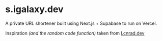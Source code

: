 # s.igalaxy.dev

A private URL shortener built using Next.js + Supabase to run on Vercel.

Inspiration *(and the random code function)* taken from [l.cnrad.dev](https://github.com/cnrad/l)